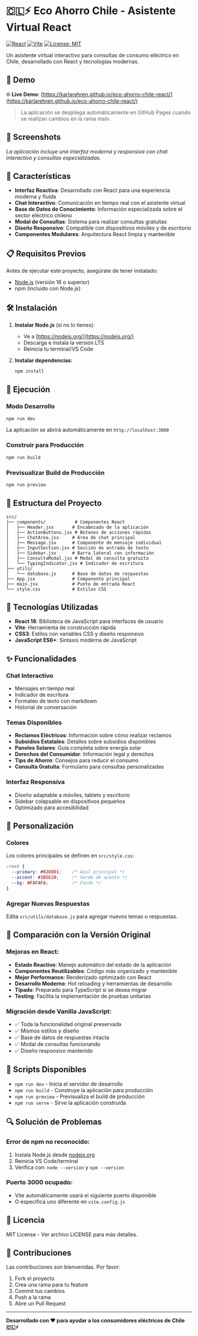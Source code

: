 # 🇨🇱⚡ Eco Ahorro Chile - Asistente Virtual React

[![React](https://img.shields.io/badge/React-18.2.0-blue.svg)](https://reactjs.org/)
[![Vite](https://img.shields.io/badge/Vite-5.0.8-646CFF.svg)](https://vitejs.dev/)
[![License: MIT](https://img.shields.io/badge/License-MIT-yellow.svg)](https://opensource.org/licenses/MIT)

Un asistente virtual interactivo para consultas de consumo eléctrico en Chile, desarrollado con React y tecnologías modernas.

## 🎯 Demo

🌐 **Live Demo**: [https://karlarehren.github.io/eco-ahorro-chile-react/](https://karlarehren.github.io/eco-ahorro-chile-react/)

> La aplicación se despliega automáticamente en GitHub Pages cuando se realizan cambios en la rama main.

## 📸 Screenshots

*La aplicación incluye una interfaz moderna y responsiva con chat interactivo y consultas especializadas.*

## 🚀 Características

- **Interfaz Reactiva**: Desarrollado con React para una experiencia moderna y fluida
- **Chat Interactivo**: Comunicación en tiempo real con el asistente virtual
- **Base de Datos de Conocimiento**: Información especializada sobre el sector eléctrico chileno
- **Modal de Consultas**: Sistema para realizar consultas gratuitas
- **Diseño Responsivo**: Compatible con dispositivos móviles y de escritorio
- **Componentes Modulares**: Arquitectura React limpia y mantenible

## 📋 Requisitos Previos

Antes de ejecutar este proyecto, asegúrate de tener instalado:

- [Node.js](https://nodejs.org/) (versión 16 o superior)
- npm (incluido con Node.js)

## 🛠️ Instalación

1. **Instalar Node.js** (si no lo tienes):
   - Ve a [https://nodejs.org/](https://nodejs.org/)
   - Descarga e instala la versión LTS
   - Reinicia tu terminal/VS Code

2. **Instalar dependencias**:
   ```bash
   npm install
   ```

## 🎯 Ejecución

### Modo Desarrollo
```bash
npm run dev
```
La aplicación se abrirá automáticamente en `http://localhost:3000`

### Construir para Producción
```bash
npm run build
```

### Previsualizar Build de Producción
```bash
npm run preview
```

## 📁 Estructura del Proyecto

```
src/
├── components/           # Componentes React
│   ├── Header.jsx       # Encabezado de la aplicación
│   ├── ActionButtons.jsx # Botones de acciones rápidas
│   ├── ChatArea.jsx     # Área de chat principal
│   ├── Message.jsx      # Componente de mensaje individual
│   ├── InputSection.jsx # Sección de entrada de texto
│   ├── Sidebar.jsx      # Barra lateral con información
│   ├── ConsultaModal.jsx # Modal de consulta gratuita
│   └── TypingIndicator.jsx # Indicador de escritura
├── utils/
│   └── database.js      # Base de datos de respuestas
├── App.jsx              # Componente principal
├── main.jsx             # Punto de entrada React
└── style.css            # Estilos CSS
```

## 🔧 Tecnologías Utilizadas

- **React 18**: Biblioteca de JavaScript para interfaces de usuario
- **Vite**: Herramienta de construcción rápida
- **CSS3**: Estilos con variables CSS y diseño responsivo
- **JavaScript ES6+**: Sintaxis moderna de JavaScript

## ✨ Funcionalidades

### Chat Interactivo
- Mensajes en tiempo real
- Indicador de escritura
- Formateo de texto con markdown
- Historial de conversación

### Temas Disponibles
- **Reclamos Eléctricos**: Información sobre cómo realizar reclamos
- **Subsidios Estatales**: Detalles sobre subsidios disponibles
- **Paneles Solares**: Guía completa sobre energía solar
- **Derechos del Consumidor**: Información legal y derechos
- **Tips de Ahorro**: Consejos para reducir el consumo
- **Consulta Gratuita**: Formulario para consultas personalizadas

### Interfaz Responsiva
- Diseño adaptable a móviles, tablets y escritorio
- Sidebar colapsable en dispositivos pequeños
- Optimizado para accesibilidad

## 🎨 Personalización

### Colores
Los colores principales se definen en `src/style.css`:
```css
:root {
  --primary: #0288D1;    /* Azul principal */
  --accent: #1B5E20;     /* Verde de acento */
  --bg: #FAFAFA;         /* Fondo */
}
```

### Agregar Nuevas Respuestas
Edita `src/utils/database.js` para agregar nuevos temas o respuestas.

## 🚀 Comparación con la Versión Original

### Mejoras en React:
- **Estado Reactivo**: Manejo automático del estado de la aplicación
- **Componentes Reutilizables**: Código más organizado y mantenible
- **Mejor Performance**: Renderizado optimizado con React
- **Desarrollo Moderno**: Hot reloading y herramientas de desarrollo
- **Tipado**: Preparado para TypeScript si se desea migrar
- **Testing**: Facilita la implementación de pruebas unitarias

### Migración desde Vanilla JavaScript:
- ✅ Toda la funcionalidad original preservada
- ✅ Mismos estilos y diseño
- ✅ Base de datos de respuestas intacta
- ✅ Modal de consultas funcionando
- ✅ Diseño responsivo mantenido

## 📝 Scripts Disponibles

- `npm run dev` - Inicia el servidor de desarrollo
- `npm run build` - Construye la aplicación para producción
- `npm run preview` - Previsualiza el build de producción
- `npm run serve` - Sirve la aplicación construida

## 🔍 Solución de Problemas

### Error de npm no reconocido:
1. Instala Node.js desde [nodejs.org](https://nodejs.org/)
2. Reinicia VS Code/terminal
3. Verifica con: `node --version` y `npm --version`

### Puerto 3000 ocupado:
- Vite automáticamente usará el siguiente puerto disponible
- O especifica uno diferente en `vite.config.js`

## 📄 Licencia

MIT License - Ver archivo LICENSE para más detalles.

## 👥 Contribuciones

Las contribuciones son bienvenidas. Por favor:
1. Fork el proyecto
2. Crea una rama para tu feature
3. Commit tus cambios
4. Push a la rama
5. Abre un Pull Request

---

**Desarrollado con ❤️ para ayudar a los consumidores eléctricos de Chile 🇨🇱⚡**